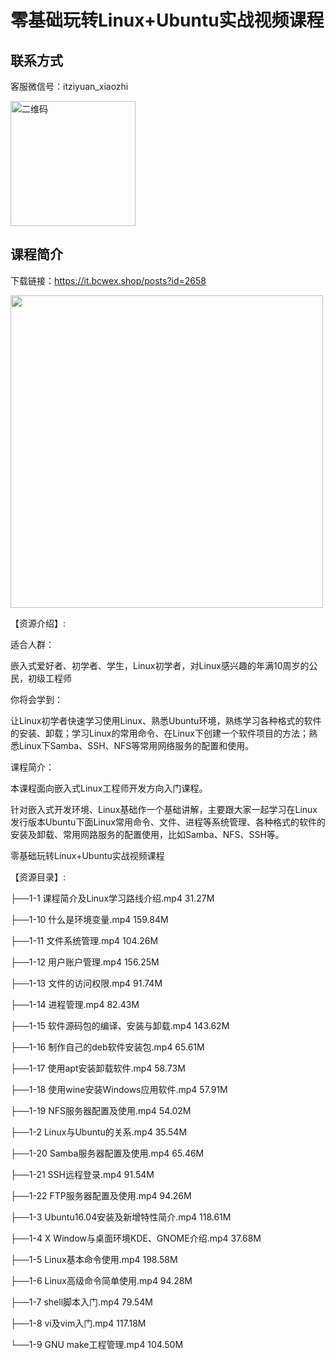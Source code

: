 # 零基础玩转Linux+Ubuntu实战视频课程

## 联系方式

客服微信号：itziyuan_xiaozhi

<img src="https://ziyuanyun.oss-cn-guangzhou.aliyuncs.com/common/20240614073449/666b82192834a.jpg" width="200" height="200" alt="二维码">

## 课程简介

下载链接：https://it.bcwex.shop/posts?id=2658

<img src="https://ziyuanyun.oss-cn-guangzhou.aliyuncs.com/yun/20240515184205/6644917dd84ba.jpg" width="500" alt="">

  【资源介绍】:

 适合人群：

 嵌入式爱好者、初学者、学生，Linux初学者，对Linux感兴趣的年满10周岁的公民，初级工程师

 你将会学到：

 让Linux初学者快速学习使用Linux、熟悉Ubuntu环境，熟练学习各种格式的软件的安装、卸载；学习Linux的常用命令、在Linux下创建一个软件项目的方法；熟悉Linux下Samba、SSH、NFS等常用网络服务的配置和使用。

 课程简介：

 本课程面向嵌入式Linux工程师开发方向入门课程。

 针对嵌入式开发环境、Linux基础作一个基础讲解，主要跟大家一起学习在Linux发行版本Ubuntu下面Linux常用命令、文件、进程等系统管理、各种格式的软件的安装及卸载、常用网路服务的配置使用，比如Samba、NFS、SSH等。

 零基础玩转Linux+Ubuntu实战视频课程



 【资源目录】:

 ├──1-1 课程简介及Linux学习路线介绍.mp4 31.27M

 ├──1-10 什么是环境变量.mp4 159.84M

 ├──1-11 文件系统管理.mp4 104.26M

 ├──1-12 用户账户管理.mp4 156.25M

 ├──1-13 文件的访问权限.mp4 91.74M

 ├──1-14 进程管理.mp4 82.43M

 ├──1-15 软件源码包的编译、安装与卸载.mp4 143.62M

 ├──1-16 制作自己的deb软件安装包.mp4 65.61M

 ├──1-17 使用apt安装卸载软件.mp4 58.73M

 ├──1-18 使用wine安装Windows应用软件.mp4 57.91M

 ├──1-19 NFS服务器配置及使用.mp4 54.02M

 ├──1-2 Linux与Ubuntu的关系.mp4 35.54M

 ├──1-20 Samba服务器配置及使用.mp4 65.46M

 ├──1-21 SSH远程登录.mp4 91.54M

 ├──1-22 FTP服务器配置及使用.mp4 94.26M

 ├──1-3 Ubuntu16.04安装及新增特性简介.mp4 118.61M

 ├──1-4 X Window与桌面环境KDE、GNOME介绍.mp4 37.68M

 ├──1-5 Linux基本命令使用.mp4 198.58M

 ├──1-6 Linux高级命令简单使用.mp4 94.28M

 ├──1-7 shell脚本入门.mp4 79.54M

 ├──1-8 vi及vim入门.mp4 117.18M

 └──1-9 GNU make工程管理.mp4 104.50M

  